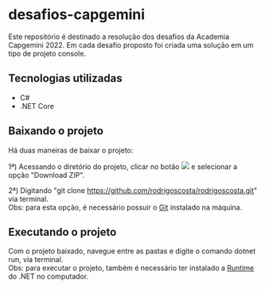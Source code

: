 # desafios-capgemini
Este repositório é destinado a resolução dos desafios da Academia Capgemini 2022. Em cada desafio proposto foi criada uma solução em um tipo de projeto console.

## Tecnologias utilizadas
- C#
- .NET Core

## Baixando o projeto
Há duas maneiras de baixar o projeto:

1ª) Acessando o diretório do projeto, clicar no botão <img src="https://img.shields.io/badge/Code-3DDC84?style=for-the-badge&d&logoColor=white"/> e selecionar a opção "Download ZIP".

2ª) Digitando "git clone https://github.com/rodrigoscosta/rodrigoscosta.git" via terminal.<br>
Obs: para esta opção, é necessário possuir o <a href="https://git-scm.com/">Git</a> instalado na máquina.

## Executando o projeto
Com o projeto baixado, navegue entre as pastas e digite o comando dotnet run, via terminal. <br>
Obs: para executar o projeto, também é necessário ter instalado a <a href="https://dotnet.microsoft.com/en-us/download">Runtime</a> do .NET no computador.
